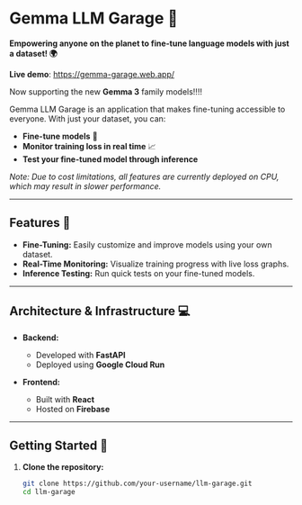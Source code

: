 # Gemma LLM Garage 🚀

**Empowering anyone on the planet to fine-tune language models with just a dataset! 🌍**

**Live demo**: https://gemma-garage.web.app/

Now supporting the new **Gemma 3** family models!!!!

Gemma LLM Garage is an  application that makes fine-tuning accessible to everyone. With just your dataset, you can:
- **Fine-tune models** 🤖
- **Monitor training loss in real time** 📈
- **Test your fine-tuned model through inference**

*Note: Due to cost limitations, all features are currently deployed on CPU, which may result in slower performance.*

---

## Features 🔧
- **Fine-Tuning:** Easily customize and improve models using your own dataset.
- **Real-Time Monitoring:** Visualize training progress with live loss graphs.
- **Inference Testing:** Run quick tests on your fine-tuned models.

---

## Architecture & Infrastructure 💻

- **Backend:**  
  - Developed with **FastAPI** 
  - Deployed using **Google Cloud Run**

- **Frontend:**  
  - Built with **React**
  - Hosted on **Firebase**

---

## Getting Started 🚀

1. **Clone the repository:**
   ```bash
   git clone https://github.com/your-username/llm-garage.git
   cd llm-garage

